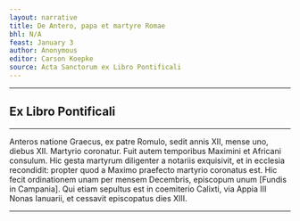 ```yaml
---
layout: narrative
title: De Antero, papa et martyre Romae
bhl: N/A
feast: January 3
author: Anonymous
editor: Carson Koepke
source: Acta Sanctorum ex Libro Pontificali
---
```


---

## Ex Libro Pontificali

---

Anteros natione Graecus, ex patre Romulo, sedit annis XII, mense uno, diebus XII. Martyrio coronatur. Fuit autem temporibus Maximini et Africani consulum. Hic gesta martyrum diligenter a notariis exquisivit, et in ecclesia recondidit: propter quod a Maximo praefecto martyrio coronatus est. Hic fecit ordinationem unam per mensem Decembris, episcopum unum [Fundis in Campania]. Qui etiam sepultus est in coemiterio Calixti, via Appia III Nonas Ianuarii, et cessavit episcopatus dies XIII.

---
